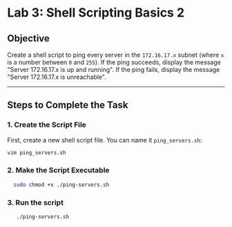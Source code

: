 # Lab 3: Shell Scripting Basics 2

## Objective
Create a shell script to ping every server in the `172.16.17.x` subnet (where `x` is a number between `0` and `255`). If the ping succeeds, display the message "Server 172.16.17.x is up and running". If the ping fails, display the message "Server 172.16.17.x is unreachable".

---

## Steps to Complete the Task

### 1. **Create the Script File**
   First, create a new shell script file. You can name it `ping_servers.sh`:
   ```bash
   vim ping_servers.sh
```
### 2. **Make the Script Executable**
 ```bash
   sudo chmod +x ./ping-servers.sh
```
### 3. **Run the script**
 ```bash
    ./ping-servers.sh
```

